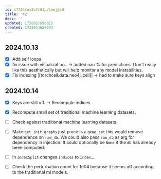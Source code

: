 ```yaml
---
id: x7735rux2u7r93pv1nejg20
title: '42'
desc: ''
updated: 1728957658815
created: 1728854629343
---
```


## 2024.10.13

- [x] Add self loops
- [x] fix issue with visualization.. → added nan % for predictions. Don't really like this aesthetically but will help monitor any model instabilities.
- [x] Fix indexing [[torchcell.data.neo4j_cell]] → had to make sure keys align

## 2024.10.14

- [x] Keys are still off. → Recompute indices
- [x] Recompute small set of traditional machine learning datasets.
- [ ] Check against traditional machine learning datasets.

- [ ] Make `get_init_graphs` just process a `gene_set` this would remove dependence on `raw_db`. We could also pass `raw_db` as arg for dependency in injection. It could optionally be `None` if the `db` has already been computed.

- [ ] in `IndexSplit` changes `indices` to `index`...
- [ ] Check the perturbation count for 1e04 because it seems off according to the traditional ml models.
